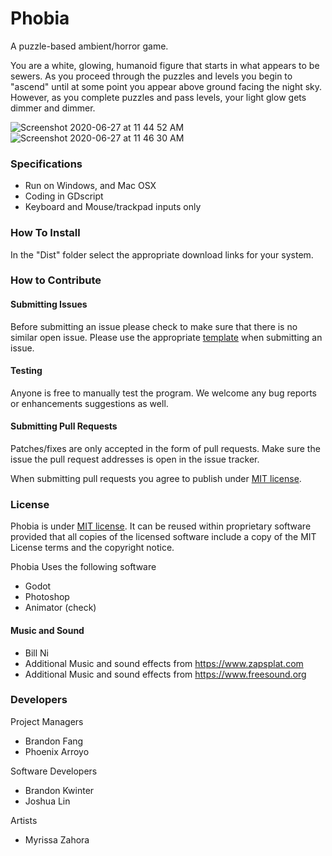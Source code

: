 # Phobia
A puzzle-based ambient/horror game.

You are a white, glowing, humanoid figure that starts in what appears to be sewers. As you proceed through the puzzles and levels you begin to "ascend" until at some point you appear above ground facing the night sky. However, as you complete puzzles and pass levels, your light glow gets dimmer and dimmer.

![Screenshot 2020-06-27 at 11 44 52 AM](https://user-images.githubusercontent.com/56122178/85929933-85e92900-b886-11ea-9caa-35e1d9853f35.png)
![Screenshot 2020-06-27 at 11 46 30 AM](https://user-images.githubusercontent.com/56122178/85929931-82ee3880-b886-11ea-90e1-0ea974b0450a.png)

### Specifications
- Run on Windows, and Mac OSX
- Coding in GDscript
- Keyboard and Mouse/trackpad inputs only

### How To Install
In the "Dist" folder select the appropriate download links for your system.

### How to Contribute
#### Submitting Issues
Before submitting an issue please check to make sure that there is no similar open issue. Please use the appropriate [template](https://github.com/Hexadoon/phobia/issues/new/choose) when submitting an issue.

#### Testing
Anyone is free to manually test the program. We welcome any bug reports or enhancements suggestions as well.

#### Submitting Pull Requests
Patches/fixes are only accepted in the form of pull requests. Make sure the issue the pull request addresses is open in the issue tracker.

When submitting pull requests you agree to publish under [MIT license](https://github.com/Hexadoon/phobia/blob/master/LICENSE).

### License
Phobia is under [MIT license](https://github.com/Hexadoon/phobia/blob/master/LICENSE). It can be reused within proprietary software provided that all copies of the licensed software include a copy of the MIT License terms and the copyright notice.

Phobia Uses the following software
- Godot
- Photoshop
- Animator (check)
 
#### Music and Sound
- Bill Ni
- Additional Music and sound effects from https://www.zapsplat.com
- Additional Music and sound effects from https://www.freesound.org
 
### Developers

Project Managers
- Brandon Fang
- Phoenix Arroyo

Software Developers
- Brandon Kwinter
- Joshua Lin

Artists
- Myrissa Zahora

